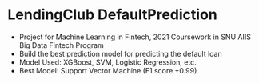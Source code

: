 # LendingClub DefaultPrediction

- Project for Machine Learning in Fintech, 2021 Coursework in SNU AIIS Big Data Fintech Program
- Build the best prediction model for predicting the default loan
- Model Used: XGBoost, SVM, Logistic Regression, etc.
- Best Model: Support Vector Machine (F1 score +0.99)

